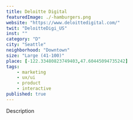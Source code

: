 ```yaml
---
title: Deloitte Digital
featuredImage: ./-hamburgers.png
website: "https://www.deloittedigital.com/"
twit: "DeloitteDigi_US"
inst: ""
category: "D"
city: "Seattle"
neighborhood: "Downtown"
size: "Large (41-100)"
place: [-122.33480823749403,47.60445094735242]
tags:
    - marketing
    - ux/ui
    - product
    - interactive
published: true
---
```


Description
